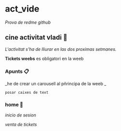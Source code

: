 # act_vide

_Prova de redme github_

## cine activitat vladi  🚀

_L'activitat s'ha de lliurar en las dos proximas setmanes._

 **Tickets weebs** es obligatori en la weeb 

### Apunts 📋

_he de crear un carousell al pñrincipa de la weeb _

```
posar caixes de text 
```

### home 📌

_inicio de sesion_

_venta de tickets_

